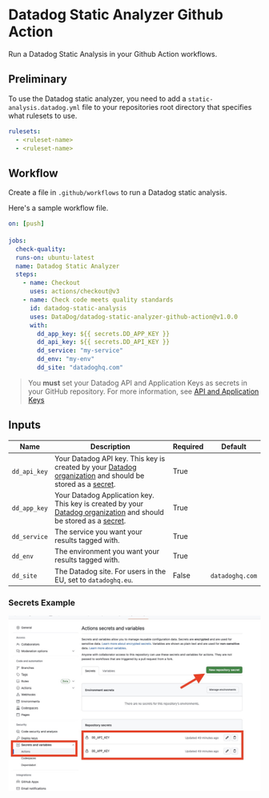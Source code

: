 # Datadog Static Analyzer Github Action

Run a Datadog Static Analysis in your Github Action workflows.

## Preliminary

To use the Datadog static analyzer, you need to add a `static-analysis.datadog.yml` file to your repositories root directory that specifies what rulesets to use.

```yaml
rulesets:
  - <ruleset-name>
  - <ruleset-name>
```

## Workflow

Create a file in `.github/workflows` to run a Datadog static analysis.

Here's a sample workflow file.

```yaml
on: [push]

jobs:
  check-quality:
  runs-on: ubuntu-latest
  name: Datadog Static Analyzer
  steps:
    - name: Checkout
      uses: actions/checkout@v3
    - name: Check code meets quality standards
      id: datadog-static-analysis
      uses: DataDog/datadog-static-analyzer-github-action@v1.0.0
      with:
        dd_app_key: ${{ secrets.DD_APP_KEY }}
        dd_api_key: ${{ secrets.DD_API_KEY }}
        dd_service: "my-service"
        dd_env: "my-env"
        dd_site: "datadoghq.com"
```

> You **must** set your Datadog API and Application Keys as secrets in your GitHub repository. For more information, see [API and Application Keys](1)

## Inputs

| Name         | Description                                                                                                                | Required | Default         |
|--------------|----------------------------------------------------------------------------------------------------------------------------|----------|-----------------|
| `dd_api_key` | Your Datadog API key. This key is created by your [Datadog organization][1] and should be stored as a [secret][2].         | True     |                 |
| `dd_app_key` | Your Datadog Application key. This key is created by your [Datadog organization][1] and should be stored as a [secret][2]. | True     |                 |
| `dd_service` | The service you want your results tagged with.                                                                             | True     |                 |
| `dd_env`     | The environment you want your results tagged with.                                                                         | True     |                 |
| `dd_site`    | The Datadog site. For users in the EU, set to `datadoghq.eu`.                                                              | False    | `datadoghq.com` |

### Secrets Example

![Token](imgs/secrets.jpeg)

[1]: https://docs.datadoghq.com/account_management/api-app-keys/
[2]: https://docs.github.com/en/actions/security-guides/encrypted-secrets
